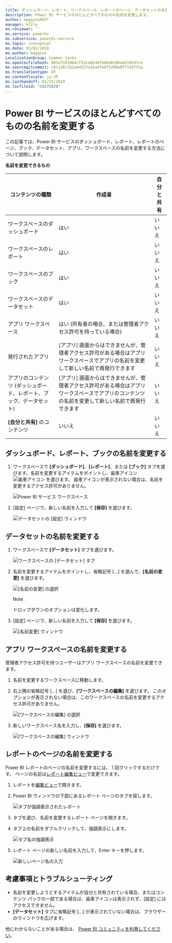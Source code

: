 ```yaml
---
title: ダッシュボード、レポート、ワークスペース、レポートのページ、データセットの名前を変更する
description: Power BI サービスのほとんどすべてのものの名前を変更します。
author: maggiesMSFT
manager: kfile
ms.reviewer: ''
ms.service: powerbi
ms.subservice: powerbi-service
ms.topic: conceptual
ms.date: 03/01/2018
ms.author: maggies
LocalizationGroup: Common tasks
ms.openlocfilehash: 905ef263084cf531e6b38fb4640286e4d78697ce
ms.sourcegitcommit: c8c126c1b2ab4527a16a4fb8f5208e0f7fa5ff5a
ms.translationtype: HT
ms.contentlocale: ja-JP
ms.lasthandoff: 01/15/2019
ms.locfileid: "54275628"
---
```

# <a name="rename-almost-anything-in-power-bi-service"></a>Power BI サービスのほとんどすべてのものの名前を変更する
この記事では、Power BI サービスのダッシュボード、レポート、レポートのページ、ブック、データセット、アプリ、ワークスペースの名前を変更する方法について説明します。

**名前を変更できるもの**

| コンテンツの種類 | 作成者 | 自分と共有 |
| --- | --- | --- |
| ワークスペースのダッシュボード |はい |いいえ |
| ワークスペースのレポート |はい |いいえ |
| ワークスペースのブック |はい |いいえ |
| ワークスペースのデータセット |はい |いいえ |
| アプリ ワークスペース |はい (所有者の場合、または管理者アクセス許可を持っている場合) |いいえ |
| 発行されたアプリ |[アプリ] 画面からはできませんが、管理者アクセス許可がある場合はアプリ ワークスペースでアプリの名前を変更して新しい名前で再発行できます |いいえ |
| アプリのコンテンツ (ダッシュボード、レポート、ブック、データセット) |[アプリ] 画面からはできませんが、管理者アクセス許可がある場合はアプリ ワークスペースでアプリのコンテンツの名前を変更して新しい名前で再発行できます |いいえ |
| **[自分と共有]** のコンテンツ |いいえ |いいえ |

## <a name="rename-a-dashboard-report-or-workbook"></a>ダッシュボード、レポート、ブックの名前を変更する
1. ワークスペースで **[ダッシュボード]**、**[レポート]**、または **[ブック]** タブを選びます。名前を変更するアイテムをポイントし、歯車アイコン ![歯車アイコン](media/service-rename/powerbi-cog-icon.png) を選びます。 歯車アイコンが表示されない場合は、名前を変更するアクセス許可がありません。
   
   ![Power BI サービス ワークスペース](media/service-rename/power-bi-workspace-dashboards.png)
2. [設定] ページで、新しい名前を入力して **[保存]** を選びます。
   
   ![データセットの [設定] ウィンドウ](media/service-rename/power-bi-rename-dashboard2.png)

## <a name="rename-a-dataset"></a>データセットの名前を変更する
1. ワークスペースで **[データセット]** タブを選びます。
   
   ![ワークスペースの [データセット] タブ](media/service-rename/power-bi-ellipses.png)
2. 名前を変更するアイテムをポイントし、省略記号 [...] を選んで、**[名前の変更]** を選びます。  
   
      ![[名前の変更] の選択](media/service-rename/power-bi-rename-datasets.png)
   
   > [!NOTE]
   > ドロップダウンのオプションは変化します。
   > 
   > 
3. [設定] ページで、新しい名前を入力して **[保存]** を選びます。
   
     ![[名前変更] ウィンドウ](media/service-rename/power-bi-rename.png)

## <a name="rename-an-app-workspace"></a>アプリ ワークスペースの名前を変更する
管理者アクセス許可を持つユーザーはアプリ ワークスペースの名前を変更できます。

1. 名前を変更するワークスペースに移動します。
2. 右上隅の省略記号 [...] を選び、**[ワークスペースの編集]** を選びます。 このオプションが表示されない場合は、このワークスペースの名前を変更するアクセス許可がありません。 
   
    ![[ワークスペースの編集] の選択](media/service-rename/power-bi-edit-workspace.png)
3. 新しいワークスペース名を入力し、**[保存]** を選びます。
   
   ![[ワークスペースの編集] ウィンドウ](media/service-rename/power-bi-workspace-rename.png)

## <a name="rename-a-page-in-a-report"></a>レポートのページの名前を変更する
Power BI レポートのページの名前を変更するには、  1 回クリックするだけです。 ページの名前は[レポート編集ビュー](service-interact-with-a-report-in-editing-view.md)で変更できます。

1. レポートを[編集ビュー](consumer/end-user-reading-view.md)で開きます。
2. Power BI ウィンドウの下部にあるレポート ページのタブを探します。
   
    ![タブが強調表示されたレポート](media/service-rename/report-page-tabs-new.png)
3. タブを選び、名前を変更するレポート ページを開きます。
4. タブ上の名前をダブルクリックして、強調表示にします。  
   
    ![タブ名の強調表示](media/service-rename/hilite-tab.png)
5. レポート ページの新しい名前を入力して、Enter キーを押します。
   
    ![新しいページ名の入力](media/service-rename/new-name.png)

## <a name="considerations-and-troubleshooting"></a>考慮事項とトラブルシューティング
* 名前を変更しようとするアイテムが自分と共有されている場合、またはコンテンツ パックの一部である場合は、歯車アイコンは表示されず、[設定] にはアクセスできません。
* **[データセット]** タブに省略記号 [...] が表示されていない場合は、ブラウザーのウィンドウを広げます。

他にわからないことがある場合は、 [Power BI コミュニティを利用してください](http://community.powerbi.com/)。

